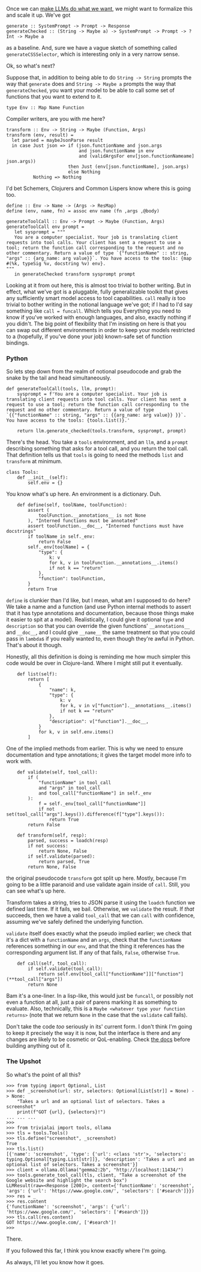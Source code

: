Once we can [make LLMs do what we want](/posts/making-llms-do-what-you-want), we might want to formalize this and scale it up. We've got 

```
generate :: SystemPrompt -> Prompt -> Response
generateChecked :: (String -> Maybe a) -> SystemPrompt -> Prompt -> ?Int -> Maybe a
```

as a baseline. And, sure we have a vague sketch of something called `generateCSSSelector`, which is interesting only in a very narrow sense. 

Ok, so what's next?

Suppose that, in addition to being able to do `String -> String` prompts the way that `generate` does and `String -> Maybe a` prompts the way that `generateChecked`, you want your model to be able to call some set of functions that you want to extend to it.

```
type Env :: Map Name Function
```

Compiler writers, are you with me here?

```
transform :: Env -> String -> Maybe (Function, Args)
transform (env, result) = 
  let parsed = maybeJsonParse result
  in case Just json => if (json.functionName and json.args 
                           and json.functionName in env 
						   and (validArgsFor env[json.functionNameame] json.args))
					   then Just (env[json.functionName], json.args)
					   else Nothing
          Nothing => Nothing
```

I'd bet Schemers, Clojurers and Common Lispers know where this is going too.

```
define :: Env -> Name -> (Args -> ResMap)
define (env, name, fn) = assoc env name (fn ,args ,@body)

generateToolCall :: Env -> Prompt -> Maybe (Function, Args)
generateToolCall env prompt = 
   let sysprompt = """
   You are a computer specialist. Your job is translating client requests into tool calls. Your client has sent a request to use a tool; return the function call corresponding to the request and no other commentary. Return a value of type `{"functionName" :: string, "args" :: {arg_name: arg value}}`. You have access to the tools: {map #(%k, typeSig %v, docstring %v) env}.
"""
   in generateChecked transform sysprompt prompt
```

Looking at it from out here, this is almost too trivial to bother writing. But in effect, what we've got is a pluggable, fully generalizable toolkit that gives any sufficiently smart model access to tool capabilities. `call` really _is_ too trivial to bother writing in the notional language we've got; if I had to I'd say something like `call = funcall`. Which tells you Everything you need to know if you've worked with enough languages, and also, exactly nothing if you didn't. The big point of flexibility that I'm insisting on here is that you can swap out different environments in order to keep your models restricted to a (hopefully, if you've done your job) known-safe set of function bindings.

### Python

So lets step down from the realm of notional pseudocode and grab the snake by the tail and head simultaneously.

```
def generateToolCall(tools, llm, prompt):
    sysprompt = f'You are a computer specialist. Your job is translating client requests into tool calls. Your client has sent a request to use a tool; return the function call corresponding to the request and no other commentary. Return a value of type `{{"functionName" :: string, "args" :: {{arg_name: arg value}} }}`. You have access to the tools: {tools.list()}.'

    return llm.generate_checked(tools.transform, sysprompt, prompt)
```

There's the head. You take a `tools` environment, and an `llm`, and a `prompt` describing something that asks for a tool call, and you return the tool call. That definition tells us that `tools` is going to need the methods `list` and `transform` at minimum.

```
class Tools:
    def __init__(self):
        self.env = {}

```

You know what's up here. An environment is a dictionary. Duh.


```
    def define(self, toolName, toolFunction):
        assert (
            toolFunction.__annotations__ is not None
        ), "Interned functions must be annotated"
        assert toolFunction.__doc__, "Interned functions must have docstrings"
        if toolName in self._env:
            return False
        self._env[toolName] = {
            "type": {
                k: v
                for k, v in toolFunction.__annotations__.items()
                if not k == "return"
            },
            "function": toolFunction,
        }
        return True
```

`define` is clunkier than I'd like, but I mean, what am I supposed to do here? We take a name and a function (and use Python internal methods to assert that it has type annotations and documentation, because those things make it easier to spit at a model). Realistically, I could give it optional `type` and `description` so that you can override the given functions' `__annotations__` and `__doc__`, and I could give `__name__` the same treatment so that you could pass in `lambda`s if you really wanted to, even though they're awful in Python. That's about it though.

Honestly, all this definition is doing is reminding me how much simpler this code would be over in Clojure-land. Where I might still put it eventually.

```
    def list(self):
        return [
            {
                "name": k,
                "type": {
                    k: v
                    for k, v in v["function"].__annotations__.items()
                    if not k == "return"
                },
                "description": v["function"].__doc__,
            }
            for k, v in self.env.items()
        ]
```

One of the implied methods from earlier. This is why we need to ensure documentation and type annotations; it gives the target model more info to work with.

```
    def validate(self, tool_call):
        if (
            "functionName" in tool_call
            and "args" in tool_call
            and tool_call["functionName"] in self._env
        ):
            f = self._env[tool_call["functionName"]]
            if not set(tool_call["args"].keys()).difference(f["type"].keys()):
                return True
        return False

    def transform(self, resp):
        parsed, success = loadch(resp)
        if not success:
            return None, False
        if self.validate(parsed):
            return parsed, True
        return None, False
```

the original pseudocode `transform` got split up here. Mostly, because I'm going to be a little paranoid and use validate again inside of `call`. Still, you can see what's up here.

Transform takes a string, tries to JSON parse it using the `loadch` function we defined last time. If it fails, we bail. Otherwise, we `validate` the result. If _that_ succeeds, then we have a valid `tool_call` that we can `call` with confidence, assuming we've safely defined the underlying function.

`validate` itself does exactly what the pseudo implied earlier; we check that it's a dict with a `functionName` and an `args`, check that the `functionName` references something in our `env`, and that the thing it references has the corresponding argument list. If any of that fails, `False`, otherwise `True`.

```
    def call(self, tool_call):
        if self.validate(tool_call):
            return self.env[tool_call["functionName"]]["function"](**tool_call["args"])
        return None
```

Bam it's a one-liner. In a lisp-like, this would just be `funcall`, or possibly not even a function at all, just a pair of parens marking it as something to evaluate. Also, technically, this is a `Maybe <whatever type your function returns>` (note that we return `None` in the case that the `validate` call fails).

Don't take the code _too_ seriously in its' current form. I don't think I'm going to keep it precisely the way it is now, but the interface is there and any changes are likely to be cosmetic or QoL-enabling. Check [the docs](https://github.com/inaimathi/trivialai?tab=readme-ov-file#trivialai) before building anything out of it.

### The Upshot

So what's the point of all this?

```
>>> from typing import Optional, List
>>> def _screenshot(url: str, selectors: Optional[List[str]] = None) -> None:
    "Takes a url and an optional list of selectors. Takes a screenshot"
    print(f"GOT {url}, {selectors}!")
... ... ... 
>>>
>>> from trivialai import tools, ollama
>>> tls = tools.Tools()
>>> tls.define("screenshot", _screenshot)
True
>>> tls.list()
[{'name': 'screenshot', 'type': {'url': <class 'str'>, 'selectors': typing.Optional[typing.List[str]]}, 'description': 'Takes a url and an optional list of selectors. Takes a screenshot'}]
>>> client = ollama.Ollama("gemma2:2b", "http://localhost:11434/")
>>> tools.generate_tool_call(tls, client, "Take a screenshot of the Google website and highlight the search box")
LLMResult(raw=<Response [200]>, content={'functionName': 'screenshot', 'args': {'url': 'https://www.google.com/', 'selectors': ['#search']}})
>>> res = _
>>> res.content
{'functionName': 'screenshot', 'args': {'url': 'https://www.google.com/', 'selectors': ['#search']}}
>>> tls.call(res.content)
GOT https://www.google.com/, ['#search']!
>>> 
```

There.

If you followed this far, I think you know exactly where I'm going.

As always, I'll let you know how it goes.
